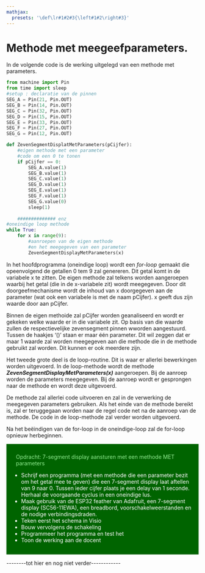 ```yaml
---
mathjax:
  presets: '\def\lr#1#2#3{\left#1#2\right#3}'
---
```




# Methode met meegeefparameters.

In de volgende code is de werking uitgelegd van een methode met parameters.

```python
from machine import Pin
from time import sleep
#setup : declaratie van de pinnen
SEG_A = Pin(21, Pin.OUT)
SEG_B = Pin(14, Pin.OUT)
SEG_C = Pin(32, Pin.OUT)
SEG_D = Pin(15, Pin.OUT)
SEG_E = Pin(33, Pin.OUT)
SEG_F = Pin(27, Pin.OUT)
SEG_G = Pin(12, Pin.OUT)

def ZevenSegmentDisplatMetParameters(pCijfer):
    #eigen methode met een parameter
    #code om een 0 te tonen
    if pCijfer == 0:
        SEG_A.value(1)
        SEG_B.value(1)
        SEG_C.value(1)
        SEG_D.value(1)
        SEG_E.value(1)
        SEG_F.value(1)
        SEG_G.value(0)
        sleep(1)
    
    ############## enz
#oneindige loop methode 
while True:
    for x in range(9):
        #aanroepen van de eigen methode
        #en het meegegeven van een parameter
        ZevenSegmentDisplayMetParameters(x)
```


In het hoofdprogramma (oneindige loop) wordt een *for-loop* gemaakt die opeenvolgend de getallen 0 tem 9 zal genereren. Dit getal komt in de variabele x te zitten. De eigen methode zal telkens worden aangeroepen waarbij het getal (die in de x-variabele zit) wordt meegegeven. Door dit doorgeefmechanisme wordt de inhoud van x doorgegeven aan de parameter (wat ook een variabele is met de naam pCijfer). x geeft dus zijn waarde door aan pCijfer.  

Binnen de eigen methoide zal pCijfer worden geanaliseerd en wordt er gekeken welke waarde er in die variabele zit. Op basis van die waarde zullen de respectievelijke zevensegment pinnen wworden aangestuurd. Tussen de haakjes ‘()’ staan er maar één parameter. Dit wil zeggen dat er maar 1 waarde zal worden meegegeven aan die methode die in de methode gebruikt zal worden. Dit kunnen er ook meerdere zijn.

Het tweede grote deel is de loop-routine. Dit is waar er allerlei bewerkingen worden uitgevoerd. In de loop-methode wordt de methode ***ZevenSegmentDisplayMetParameters(x)*** aangeroepen. Bij de aanroep worden de parameters meegegeven. Bij de aanroep wordt er gesprongen naar de methode en wordt deze uitgevoerd.

De methode zal allerlei code uitvoeren en zal in de verwerking de meegegeven parameters gebruiken. Als het einde van de methode bereikt is, zal er teruggegaan worden naar de regel code net na de aanroep van de methode. De code in de loop-methode zal verder worden uitgevoerd.

Na het beëindigen van de for-loop in de oneindige-loop zal de for-loop opnieuw herbeginnen.

<div style="background-color:darkgreen; text-align:left; vertical-align:left; padding:15px;">
<p style="color:lightgreen; margin:10px">
Opdracht: 7-segment display aansturen met een methode MET parameters
<ul style="color: white;">
<li>Schrijf een programma (met een methode die een parameter bezit om het getal mee te geven) die een 7-segment display laat aftellen van 9 naar 0. Tussen ieder cijfer plaats je een delay van 1 seconde. Herhaal de voorgaande cyclus in een oneindige lus.</li>
<li>Maak gebruik van de ESP32 feather van Adafruit, een 7-segment display (SC56-11EWA), een breadbord, voorschakelweerstanden en de nodige verbindingsdraden.</li>
<li>Teken eerst het schema in Visio</li>
<li>Bouw vervolgens de schakeling</li>
<li>Programmeer het programma en test het</li>
<li>Toon de werking aan de docent</li>
</ul>
</p>
</div>

--------tot hier en nog niet verder------------